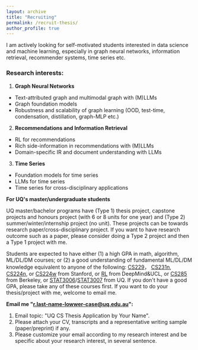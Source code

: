 ```yaml
---
layout: archive
title: "Recruiting"
permalink: /recruit-thesis/
author_profile: true
---
```


I am actively looking for self-motivated students interested in data science and machine learning, especially in graph neural networks, information retrieval, recommender systems, time series etc.

### Research interests:
1. **Graph Neural Networks**
  * Text-attributed graph and multimodal graph with (M)LLMs
  * Graph foundation models
  * Robustness and scalability of graph learning (OOD, test-time, condensation, distillation, graph-MLP etc.)
2. **Recommendations and Information Retrieval**
  * RL for recommendations
  * Rich side-information in recommendations with (M)LLMs
  * Domain-specific IR and document understanding with LLMs
3. **Time Series**
  * Foundation models for time series
  * LLMs for time series
  * Time series for cross-disciplinary applications

**For UQ's master/undergraduate students**
  
  UQ master/bachelor programs have (Type 1) thesis project, capstone projects and honours project (with 6 or 8 units for one year) and (Type 2) summer/winter/internship project (no unit). These projects can be towards research paper/cross-disciplinary project. If you want to have research outcome such as a paper, please consider doing a Type 2 project and then a Type 1 project with me. 
  
  Students are expected to have either (1) a high GPA in math, algorithm, ML/DL/DM courses; or (2) a good understanding of fundamental ML/DL/DM knowledge equivalent to anyone of the following: <a href="https://www.youtube.com/playlist?list=PLoROMvodv4rMiGQp3WXShtMGgzqpfVfbU" target="_blank"> CS229</a>， <a href="https://www.youtube.com/playlist?list=PLkt2uSq6rBVctENoVBg1TpCC7OQi31AlC" target="_blank"> CS231n</a>, <a href="https://www.youtube.com/playlist?list=PLoROMvodv4rOSH4v6133s9LFPRHjEmbmJ" target="_blank"> CS224n</a>, or <a href="https://www.youtube.com/playlist?list=PLoROMvodv4rPLKxIpqhjhPgdQy7imNkDn" target="_blank"> CS224w</a> from Stanford, or <a href="https://www.youtube.com/playlist?list=PLqYmG7hTraZDM-OYHWgPebj2MfCFzFObQ" target="_blank"> RL</a> from DeepMind&UCL, or <a href="https://www.youtube.com/playlist?list=PL_iWQOsE6TfXxKgI1GgyV1B_Xa0DxE5eH" target="_blank"> CS285</a> from Berkeley, or <a href="https://my.uq.edu.au/programs-courses/course.html?course_code=STAT3006" target="_blank"> STAT3006</a>/<a href="https://my.uq.edu.au/programs-courses/course.html?course_code=STAT3007" target="_blank">STAT3007</a> from UQ. If you don't have a good GPA, please take any of these courses first. If you want to do your thesis/project with me, welcome to email me.

**Email me "r.last-name-lowwer-case@uq.edu.au":**
1. Email topic: "UQ CS Thesis Application by Your Name".
2. Please attach your CV, transcripts and a representative writing sample (paper/preprint) if any.
3. Please customize your email according to my research interest and be specific about your research interest, in several sentence.